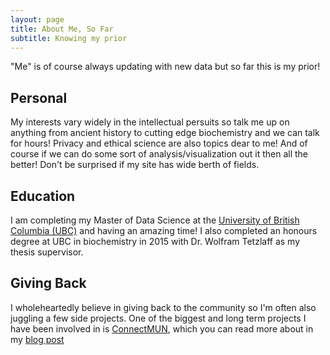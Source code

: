 ```yaml
---
layout: page
title: About Me, So Far
subtitle: Knowing my prior
---
```



"Me" is of course always updating with new data but so far this is my prior!

## Personal

My interests vary widely in the intellectual persuits so talk me up on anything from ancient history to cutting edge biochemistry and we can talk for hours! Privacy and ethical science are also topics dear to me! And of course if we can do some sort of analysis/visualization out it then all the better! Don't be surprised if my site has wide berth of fields.

## Education

I am completing my Master of Data Science at the [University of British Columbia (UBC)](http://masterdatascience.science.ubc.ca) and having an amazing time! I also completed an honours degree at UBC in biochemistry in 2015 with Dr. Wolfram Tetzlaff as my thesis supervisor. 


## Giving Back

I wholeheartedly believe in giving back to the community so I'm often also juggling a few side projects. One of the biggest and long term projects I have been involved in is [ConnectMUN](connectmun.ca), which you can read more about in my [blog post](/_posts/2017-01-16-worldofconnectmun.md)